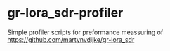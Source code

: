 # gr-lora_sdr-profiler
Simple profiler scripts for preformance meassuring of https://github.com/martynvdijke/gr-lora_sdr 
